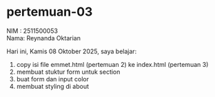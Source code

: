 # pertemuan-03

NIM : 2511500053<br>
Nama: Reynanda Oktarian<br>

Hari ini, Kamis 08 Oktober 2025, saya belajar:
<ol>
<li>copy isi file emmet.html (pertemuan 2) ke index.html (pertemuan 3)</li>
<li>membuat stuktur form untuk section</li>
<li>buat form dan input color</li>
<li>membuat styling di about 
</ol>